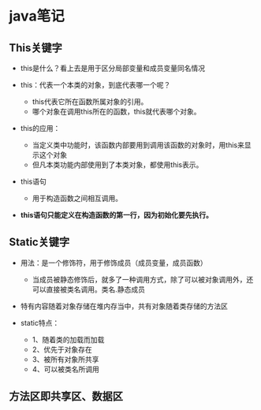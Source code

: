 # java笔记

## This关键字
* this是什么？看上去是用于区分局部变量和成员变量同名情况
* this：代表一个本类的对象，到底代表哪一个呢？	
    * this代表它所在函数所属对象的引用。
    * 哪个对象在调用this所在的函数，this就代表哪个对象。
      
* this的应用：
    * 当定义类中功能时，该函数内部要用到调用该函数的对象时，用this来显示这个对象
    * 但凡本类功能内部使用到了本类对象，都使用this表示。
      
* this语句
    * 用于构造函数之间相互调用。 

* **this语句只能定义在构造函数的第一行，因为初始化要先执行。**


## Static关键字
* 用法：是一个修饰符，用于修饰成员（成员变量，成员函数）
    * 当成员被静态修饰后，就多了一种调用方式，除了可以被对象调用外，还可以直接被类名调用。类名.静态成员

* 特有内容随着对象存储在堆内存当中，共有对象随着类存储的方法区

* static特点：
    * 1、随着类的加载而加载
    * 2、优先于对象存在
    * 3、被所有对象所共享
    * 4、可以被类名所调用

## 方法区即共享区、数据区


